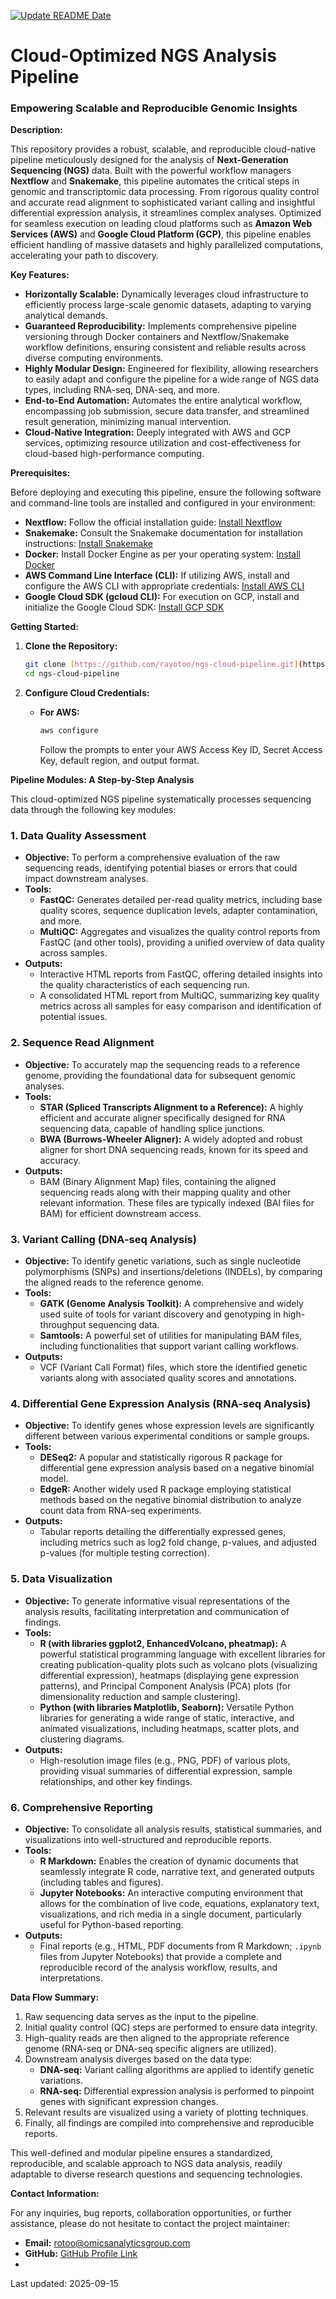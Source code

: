 [![Update README Date](https://github.com/rayotoo/Cloud-Based-NGS-Pipeline-Development/actions/workflows/update_readme_date.yml/badge.svg)](https://github.com/rayotoo/Cloud-Based-NGS-Pipeline-Development/actions/workflows/update_readme_date.yml)


# Cloud-Optimized NGS Analysis Pipeline

### Empowering Scalable and Reproducible Genomic Insights

**Description:**

This repository provides a robust, scalable, and reproducible cloud-native pipeline meticulously designed for the analysis of **Next-Generation Sequencing (NGS)** data. Built with the powerful workflow managers **Nextflow** and **Snakemake**, this pipeline automates the critical steps in genomic and transcriptomic data processing. From rigorous quality control and accurate read alignment to sophisticated variant calling and insightful differential expression analysis, it streamlines complex analyses. Optimized for seamless execution on leading cloud platforms such as **Amazon Web Services (AWS)** and **Google Cloud Platform (GCP)**, this pipeline enables efficient handling of massive datasets and highly parallelized computations, accelerating your path to discovery.

**Key Features:**

* **Horizontally Scalable:** Dynamically leverages cloud infrastructure to efficiently process large-scale genomic datasets, adapting to varying analytical demands.
* **Guaranteed Reproducibility:** Implements comprehensive pipeline versioning through Docker containers and Nextflow/Snakemake workflow definitions, ensuring consistent and reliable results across diverse computing environments.
* **Highly Modular Design:** Engineered for flexibility, allowing researchers to easily adapt and configure the pipeline for a wide range of NGS data types, including RNA-seq, DNA-seq, and more.
* **End-to-End Automation:** Automates the entire analytical workflow, encompassing job submission, secure data transfer, and streamlined result generation, minimizing manual intervention.
* **Cloud-Native Integration:** Deeply integrated with AWS and GCP services, optimizing resource utilization and cost-effectiveness for cloud-based high-performance computing.

**Prerequisites:**

Before deploying and executing this pipeline, ensure the following software and command-line tools are installed and configured in your environment:

* **Nextflow:** Follow the official installation guide: [Install Nextflow](https://www.nextflow.io/docs/latest/getstarted.html)
* **Snakemake:** Consult the Snakemake documentation for installation instructions: [Install Snakemake](https://snakemake.readthedocs.io/en/stable/getting_started/installation.html)
* **Docker:** Install Docker Engine as per your operating system: [Install Docker](https://docs.docker.com/get-docker/)
* **AWS Command Line Interface (CLI):** If utilizing AWS, install and configure the AWS CLI with appropriate credentials: [Install AWS CLI](https://docs.aws.amazon.com/cli/latest/userguide/getting-started-install.html)
* **Google Cloud SDK (gcloud CLI):** For execution on GCP, install and initialize the Google Cloud SDK: [Install GCP SDK](https://cloud.google.com/sdk/docs/install)

**Getting Started:**

1.  **Clone the Repository:**
    ```bash
    git clone [https://github.com/rayotoo/ngs-cloud-pipeline.git](https://github.com/rayotoo/ngs-cloud-pipeline.git)
    cd ngs-cloud-pipeline
    ```

2.  **Configure Cloud Credentials:**
    * **For AWS:**
        ```bash
        aws configure
        ```
        Follow the prompts to enter your AWS Access Key ID, Secret Access Key, default region, and output format.


**Pipeline Modules: A Step-by-Step Analysis**

This cloud-optimized NGS pipeline systematically processes sequencing data through the following key modules:

### 1. Data Quality Assessment

* **Objective:** To perform a comprehensive evaluation of the raw sequencing reads, identifying potential biases or errors that could impact downstream analyses.
* **Tools:**
    * **FastQC:** Generates detailed per-read quality metrics, including base quality scores, sequence duplication levels, adapter contamination, and more.
    * **MultiQC:** Aggregates and visualizes the quality control reports from FastQC (and other tools), providing a unified overview of data quality across samples.
* **Outputs:**
    * Interactive HTML reports from FastQC, offering detailed insights into the quality characteristics of each sequencing run.
    * A consolidated HTML report from MultiQC, summarizing key quality metrics across all samples for easy comparison and identification of potential issues.

### 2. Sequence Read Alignment

* **Objective:** To accurately map the sequencing reads to a reference genome, providing the foundational data for subsequent genomic analyses.
* **Tools:**
    * **STAR (Spliced Transcripts Alignment to a Reference):** A highly efficient and accurate aligner specifically designed for RNA sequencing data, capable of handling splice junctions.
    * **BWA (Burrows-Wheeler Aligner):** A widely adopted and robust aligner for short DNA sequencing reads, known for its speed and accuracy.
* **Outputs:**
    * BAM (Binary Alignment Map) files, containing the aligned sequencing reads along with their mapping quality and other relevant information. These files are typically indexed (BAI files for BAM) for efficient downstream access.

### 3. Variant Calling (DNA-seq Analysis)

* **Objective:** To identify genetic variations, such as single nucleotide polymorphisms (SNPs) and insertions/deletions (INDELs), by comparing the aligned reads to the reference genome.
* **Tools:**
    * **GATK (Genome Analysis Toolkit):** A comprehensive and widely used suite of tools for variant discovery and genotyping in high-throughput sequencing data.
    * **Samtools:** A powerful set of utilities for manipulating BAM files, including functionalities that support variant calling workflows.
* **Outputs:**
    * VCF (Variant Call Format) files, which store the identified genetic variants along with associated quality scores and annotations.

### 4. Differential Gene Expression Analysis (RNA-seq Analysis)

* **Objective:** To identify genes whose expression levels are significantly different between various experimental conditions or sample groups.
* **Tools:**
    * **DESeq2:** A popular and statistically rigorous R package for differential gene expression analysis based on a negative binomial model.
    * **EdgeR:** Another widely used R package employing statistical methods based on the negative binomial distribution to analyze count data from RNA-seq experiments.
* **Outputs:**
    * Tabular reports detailing the differentially expressed genes, including metrics such as log2 fold change, p-values, and adjusted p-values (for multiple testing correction).

### 5. Data Visualization

* **Objective:** To generate informative visual representations of the analysis results, facilitating interpretation and communication of findings.
* **Tools:**
    * **R (with libraries ggplot2, EnhancedVolcano, pheatmap):** A powerful statistical programming language with excellent libraries for creating publication-quality plots such as volcano plots (visualizing differential expression), heatmaps (displaying gene expression patterns), and Principal Component Analysis (PCA) plots (for dimensionality reduction and sample clustering).
    * **Python (with libraries Matplotlib, Seaborn):** Versatile Python libraries for generating a wide range of static, interactive, and animated visualizations, including heatmaps, scatter plots, and clustering diagrams.
* **Outputs:**
    * High-resolution image files (e.g., PNG, PDF) of various plots, providing visual summaries of differential expression, sample relationships, and other key findings.

### 6. Comprehensive Reporting

* **Objective:** To consolidate all analysis results, statistical summaries, and visualizations into well-structured and reproducible reports.
* **Tools:**
    * **R Markdown:** Enables the creation of dynamic documents that seamlessly integrate R code, narrative text, and generated outputs (including tables and figures).
    * **Jupyter Notebooks:** An interactive computing environment that allows for the combination of live code, equations, explanatory text, visualizations, and rich media in a single document, particularly useful for Python-based reporting.
* **Outputs:**
    * Final reports (e.g., HTML, PDF documents from R Markdown; `.ipynb` files from Jupyter Notebooks) that provide a complete and reproducible record of the analysis workflow, results, and interpretations.

**Data Flow Summary:**

1.  Raw sequencing data serves as the input to the pipeline.
2.  Initial quality control (QC) steps are performed to ensure data integrity.
3.  High-quality reads are then aligned to the appropriate reference genome (RNA-seq or DNA-seq specific aligners are utilized).
4.  Downstream analysis diverges based on the data type:
    * **DNA-seq:** Variant calling algorithms are applied to identify genetic variations.
    * **RNA-seq:** Differential expression analysis is performed to pinpoint genes with significant expression changes.
5.  Relevant results are visualized using a variety of plotting techniques.
6.  Finally, all findings are compiled into comprehensive and reproducible reports.

This well-defined and modular pipeline ensures a standardized, reproducible, and scalable approach to NGS data analysis, readily adaptable to diverse research questions and sequencing technologies.

**Contact Information:**

For any inquiries, bug reports, collaboration opportunities, or further assistance, please do not hesitate to contact the project maintainer:

* **Email:** rotoo@omicsanalyticsgroup.com
* **GitHub:** [GitHub Profile Link](https://github.com/rayotoo)
* 


Last updated: 2025-09-15

